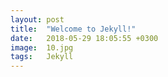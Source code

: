 ```yaml
---
layout: post
title:  "Welcome to Jekyll!"
date:   2018-05-29 18:05:55 +0300
image:  10.jpg
tags:   Jekyll
---
```

